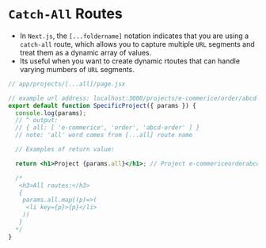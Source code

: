 # `Catch-All` Routes

- In `Next.js`, the `[...foldername]` notation indicates that you are using a `catch-all` route, which allows you to capture multiple `URL` segments and treat them as a dynamic array of values.
- Its useful when you want to create dynamic rtoutes that can handle varying mumbers of `URL` segments.

```jsx
// app/projects/[...all]/page.jsx

// example url address: localhost:3000/projects/e-commerice/order/abcd-order
export default function SpecificProject({ params }) {
  console.log(params);
  // ^ output:
  // { all: [ 'e-commerice', 'order', 'abcd-order' ] }
  // note: 'all' word comes from [...all] route name

  // Examples of return value:

  return <h1>Project {params.all}</h1>; // Project e-commericeorderabcd-order

  /*
   <h3>All routes:</h3>
   {
    params.all.map((p)=>(
     <li key={p}>{p}</li>
    ))
   }
  */
}
```
